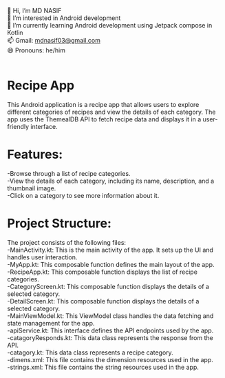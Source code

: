 👋 Hi, I’m MD NASIF <br>
👀 I’m interested in Android development <br>
🌱 I’m currently learning Android development using Jetpack compose in Kotlin <br>
📫 Gmail: mdnasif03@gmail.com <br>
😄 Pronouns: he/him<br>
<br>
# Recipe App
This Android application is a recipe app that allows users to explore different categories of recipes and view the details of each category. 
The app uses the ThemealDB API to fetch recipe data and displays it in a user-friendly interface.<br>
# Features:
-Browse through a list of recipe categories.<br>
-View the details of each category, including its name, description, and a thumbnail image.<br>
-Click on a category to see more information about it.<br>
# Project Structure:
The project consists of the following files:<br>
-MainActivity.kt: This is the main activity of the app. It sets up the UI and handles user interaction.<br>
-MyApp.kt: This composable function defines the main layout of the app.<br>
-RecipeApp.kt: This composable function displays the list of recipe categories.<br>
-CategoryScreen.kt: This composable function displays the details of a selected category.<br>
-DetailScreen.kt: This composable function displays the details of a selected category.<br>
-MainViewModel.kt: This ViewModel class handles the data fetching and state management for the app.<br>
-apiService.kt: This interface defines the API endpoints used by the app.<br>
-catagoryResponds.kt: This data class represents the response from the API.<br>
-catagory.kt: This data class represents a recipe category.<br>
-dimens.xml: This file contains the dimension resources used in the app.<br>
-strings.xml: This file contains the string resources used in the app.<br>
